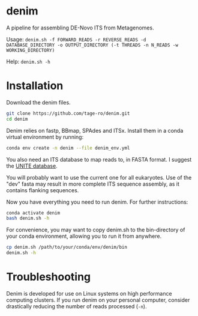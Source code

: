 # denim
A pipeline for assembling DE-Novo ITS from Metagenomes.

Usage: `denim.sh -f FORWARD_READS -r REVERSE_READS -d DATABASE_DIRECTORY -o OUTPUT_DIRECTORY (-t THREADS -n N_READS -w WORKING_DIRECTORY)`

Help: `denim.sh -h`

# Installation
Download the denim files.

```bash
git clone https://github.com/tage-ro/denim.git
cd denim
```

Denim relies on fastp, BBmap, SPAdes and ITSx. Install them in a conda virtual environment by running:

```bash
conda env create -n denim --file denim_env.yml
```

You also need an ITS database to map reads to, in FASTA format. I suggest the <a class="reference external" href="https://unite.ut.ee/repository.php" target="_blank" rel="noopener noreferrer">UNITE database</a>.

You will probably want to use the current one for all eukaryotes. Use of the "dev" fasta may result in more complete ITS sequence assembly, as it contains flanking sequences.

Now you have everything you need to run denim. For further instructions:

```bash
conda activate denim
bash denim.sh -h

```

For convenience, you may want to copy denim.sh to the bin-directory of your conda environment, allowing you to run it from anywhere.

```bash
cp denim.sh /path/to/your/conda/env/denim/bin
denim.sh -h
```

# Troubleshooting
Denim is developed for use on Linux systems on high performance computing clusters. If you run denim on your personal computer, consider drastically reducing the number of reads processed (`-n`).
